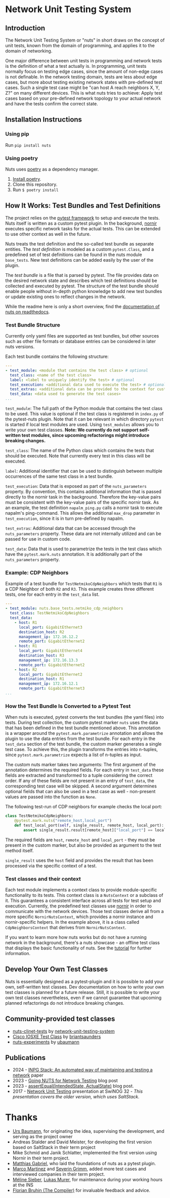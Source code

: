 # Network Unit Testing System

## Introduction

The Network Unit Testing System or "nuts" in short draws on the concept of unit tests, known from the domain of programming, and applies it to the domain of networking.

One major difference between unit tests in programming and network tests is the definition of what a test actually is. 
In programming, unit tests normally focus on testing edge cases, since the amount of non-edge cases is not definable.
In the network testing domain, tests are less about edge cases, but more about testing existing network states with 
pre-defined test cases. Such a single test case might be "can host A reach neighbors X, Y, Z?" on many different devices. 
This is what nuts tries to achieve:
Apply test cases based on your pre-defined network topology to your actual network and have the tests confirm the correct state.

## Installation Instructions

### Using pip

Run `pip install nuts` 

### Using poetry

Nuts uses [poetry](https://python-poetry.org/) as a dependency manager.

1. [Install poetry](https://python-poetry.org/docs/#installation).
2. Clone this repository.
3. Run `$ poetry install`

## How It Works: Test Bundles and Test Definitions

The project relies on the [pytest framework](https://docs.pytest.org/) to setup and execute the tests. 
Nuts itself is written as a custom pytest plugin. In the background, [nornir](https://nornir.readthedocs.io/) 
executes specific network tasks for the actual tests. This can be extended to use other context as well in the future.

Nuts treats the test definition and the so-called test bundle as separate entities. The *test definition* is modeled as a custom `pytest.Class`, and a predefined set of test definitions can be found in the nuts module `base_tests`. New test definitions can be added easily by the user of the plugin.

The *test bundle* is a file that is parsed by pytest. The file provides data on the desired network state and describes which test definitions should be collected and executed by pytest. 
The structure of the test bundle should enable people without in-depth python knowledge to add new test bundles or update existing ones to reflect changes in the network. 

While the readme here is only a short overview, find the [documentation of nuts on readthedocs](https://nuts.readthedocs.io/en/latest/).

### Test Bundle Structure

Currently only yaml files are supported as test bundles, 
but other sources such as other file formats or database entries can be considered in later nuts versions.

Each test bundle contains the following structure:
```yaml
---
- test_module: <module that contains the test class> # optional
  test_class: <name of the test class>
  label: <label to uniquely identify the test> # optional 
  test_execution: <additional data used to execute the test> # optional
  test_extras: <additional data can be provided to the context for custom usage> # optional
  test_data: <data used to generate the test cases>
...
```
`test_module`: The full path of the Python module that contains the test class to be used.
This value is optional if the test class is registered in `index.py` of the pytest-nuts plugin.
Note that it can be relevant in which directory `pytest` is started if local test modules are used. Using `test_modules` allows you to write your own test classes. **Note: We currently do not support self-written test modules, since upcoming refactorings might introduce breaking changes.**

`test_class`: The name of the Python class which contains the tests that should be executed.
Note that currently every test in this class will be executed.

`label`: Additional identifier that can be used to distinguish between multiple occurrences of the same 
 test class in a test bundle.

`test_execution`: Data that is exposed as part of the `nuts_parameters` property. 
By convention, this contains additional information that is passed directly to the nornir task in the background. 
Therefore the key-value pairs must be consistent with the key-value pairs of the specific nornir task. 
As an example, the test definition `napalm_ping.py` calls a nornir task to execute napalm's ping-command. 
This allows the additional `max_drop` parameter in `test_execution`, since it is in turn pre-defined by napalm.

`test_extras`: Additional data that can be accessed through the `nuts_parameters` property.
These data are not internally utilized and can be passed for use in custom code.

`test_data`: Data that is used to parametrize the tests in the test class which have the `pytest.mark.nuts` annotation. It is additionally part of the `nuts_parameters` property.

### Example: CDP Neighbors
Example of a test bundle for `TestNetmikoCdpNeighbors` which tests that `R1` is a CDP Neighbor of both `R2` and `R3`.
This example creates three different tests, one for each entry in the `test_data` list.

```yaml
---
- test_module: nuts.base_tests.netmiko_cdp_neighbors
  test_class: TestNetmikoCdpNeighbors
  test_data:
    - host: R1
      local_port: GigabitEthernet3
      destination_host: R2
      management_ip: 172.16.12.2
      remote_port: GigabitEthernet2
    - host: R1
      local_port: GigabitEthernet4
      destination_host: R3
      management_ip: 172.16.13.3
      remote_port: GigabitEthernet2
    - host: R2
      local_port: GigabitEthernet2
      destination_host: R1
      management_ip: 172.16.12.1
      remote_port: GigabitEthernet3
...
```

### How the Test Bundle Is Converted to a Pytest Test

When nuts is executed, pytest converts the test bundles (the yaml files) into tests. During test collection, the custom pytest marker `nuts` uses the data that has been defined in the test bundle mentioned above. 
This annotation is a wrapper around the `pytest.mark.parametrize` annotation and allows the plugin to use the data entries from the test bundle. For each entry in the `test_data` section of the test bundle, the custom marker generates a single test case. To achieve this, the plugin transforms the entries into n-tuples, since `pytest.mark.parametrize` expects a list of n-tuples as input. 

The custom nuts marker takes two arguments: The first argument of the annotation determines the required fields. 
For each entry in `test_data` these fields are extracted and transformed to a tuple considering the correct order.
If any of these fields are not present in an entry of `test_data`, the corresponding test case will be skipped.
A second argument determines optional fields that can also be used in a test case as well - non-present values are passed into the function as `None`.

The following test-run of CDP neighbors for example checks the local port:

```python
class TestNetmikoCdpNeighbors:       
    @pytest.mark.nuts("remote_host,local_port")
    def test_local_port(self, single_result, remote_host, local_port):
        assert single_result.result[remote_host]["local_port"] == local_port        
```


The required fields are `host`, `remote_host` and `local_port` - they must be present in the custom marker, 
but also be provided as argument to the test method itself.

`single_result` uses the `host` field and provides the result that has been processed via the specific context of a test.

### Test classes and their context
Each test module implements a context class to provide module-specific functionality to its tests. This context class is a  `NutsContext` or a subclass of it. 
This guarantees a consistent interface across all tests for test setup and execution. 
Currently, the predefined test classes use [nornir](https://nornir.readthedocs.io/en/latest/) in order to communicate 
with the network devices. Those test classes derive all from a more specific `NornirNutsContext`, 
which provides a nornir instance and nornir-specific helpers. In the example above, it is a class called `CdpNeighborsContext` that derives from `NornirNutsContext`.

If you want to learn more how nuts works but do not have a running network in the background, there's a nuts showcase - an offline test class that displays the basic functionality of nuts. See the [tutorial](https://nuts.readthedocs.io/en/latest/tutorial/firststeps.html) for further information.

## Develop Your Own Test Classes

Nuts is essentially designed as a pytest-plugin and it is possible to add your own, self-written test classes. Dev documentation on how to write your own test classes is planned for a future release.
Still, it is possible to write your own test classes nevertheless, even if we cannot guarantee that upcoming planned refactorings do not introduce breaking changes.

## Community-provided test classes

* [nuts-clinet-tests](https://github.com/network-unit-testing-system/nuts-clinet-tests) by [network-unit-testing-system](https://github.com/network-unit-testing-system) 
* [Cisco IOSXE Test Class](https://github.com/briantsaunders/nuts-cisco-iosxe-tests) by [briantsaunders](https://github.com/briantsaunders)
* [nuts-experiments](https://github.com/ubaumann/nuts-experiments) by [ubaumann](https://github.com/ubaumann/)

## Publications

* 2024 - [INPG Stack: An automated way of maintaining and testing a network](https://www.linkedin.com/posts/marco-martinez-364461243_ipng-activity-7233737885349220352-OaMu?utm_source=share&utm_medium=member_desktop) paper
* 2023 - [Going NUTS for Network Testing](https://netcraftsmen.com/going-nuts-for-network-testing/) blog post
* 2023 - [assertEqual(IntendedState, ActualState)](https://campusnetworkengineering.com/posts/intended_vs_actual/) blog post.
* 2017 - [Network Unit Testing](https://www.swinog.ch/wp-content/uploads/2018/07/Urs_Baumann_Network_Unit_Testing_with_SaltStack.pdf) presentation at SwiNOG 32 - *This presentation covers the older version, which uses SaltStack.*

# Thanks

* [Urs Baumann](https://github.com/ubaumann/), for originating the idea, supervising the development, and serving as the project owner
* Andreas Stalder and David Meister, for developing the first version based on SaltStack in their term project
* Mike Schmid and Janik Schlatter, implemented the first version using Nornir in their term project.
* [Matthias Gabriel](https://github.com/MatthiasGabriel), who laid the foundations of nuts as a pytest plugin.
* [Marco Martinez](https://github.com/marcom4rtinez) and [Severin Grimm](https://github.com/Sevitama), added more test cases and interviewed companies in their term project.
* [Méline Sieber](https://github.com/bytinbit), [Lukas Murer](https://github.com/lucmurer), for maintenance during your working hours at the INS
* [Florian Bruhin (The Compiler)](https://github.com/The-Compiler) for invaluable feedback and advice.
